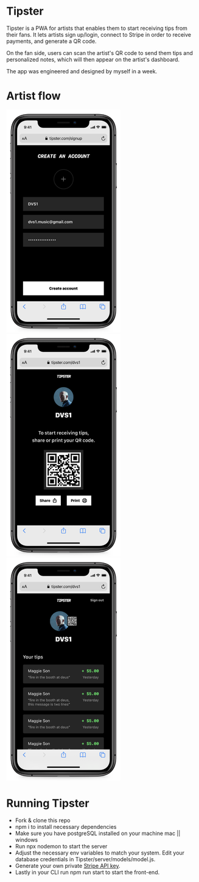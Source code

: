 # Tipster
Tipster is a PWA for artists that enables them to start receiving tips from their fans. It lets artists sign up/login, connect to Stripe in order to receive payments, and generate a QR code.

On the fan side, users can scan the artist's QR code to send them tips and personalized notes, which will then appear on the artist's dashboard.

The app was engineered and designed by myself in a week.

# Artist flow

<img src="./screenshots/Artist 1@2x.png" width="300" ><img src="./screenshots/Artist 2@2x.png" width="300" ><img src="./screenshots/Artist 3@2x.png" width="300" >




# Running Tipster
- Fork & clone this repo
- npm i to install necessary dependencies
- Make sure you have postgreSQL installed on your machine mac || windows
- Run npx nodemon to start the server
- Adjust the necessary env variables to match your system. Edit your database credentials in Tipster/server/models/model.js. 
- Generate your own private [Stripe API key](https://stripe.com/en-gb-de "Stripe API key").
- Lastly in your CLI run npm run start to start the front-end.
